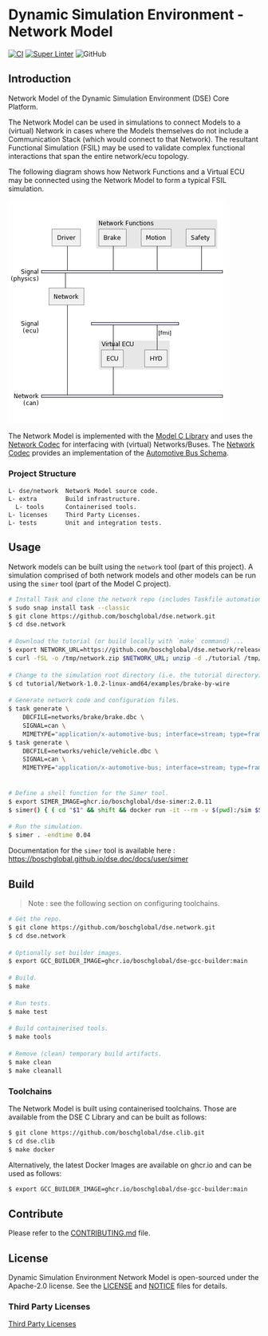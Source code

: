 <!--
Copyright 2024 Robert Bosch GmbH

SPDX-License-Identifier: Apache-2.0
-->

# Dynamic Simulation Environment - Network Model

[![CI](https://github.com/boschglobal/dse.network/actions/workflows/ci.yaml/badge.svg)](https://github.com/boschglobal/dse.network/actions/workflows/ci.yaml)
[![Super Linter](https://github.com/boschglobal/dse.network/actions/workflows/super-linter.yml/badge.svg)](https://github.com/boschglobal/dse.network/actions/workflows/super-linter.yml)
![GitHub](https://img.shields.io/github/license/boschglobal/dse.network)


## Introduction

Network Model of the Dynamic Simulation Environment (DSE) Core Platform.

The Network Model can be used in simulations to connect Models to a (virtual) Network in cases where
the Models themselves do not include a Communication Stack (which would connect to that Network).
The resultant Functional Simulation (FSIL) may be used to validate complex functional interactions that span the entire network/ecu topology.

The following diagram shows how Network Functions and a Virtual ECU may be connected using the Network Model to form a typical FSIL simulation.


![network-introduction](doc/static/network-introduction.png)


The Network Model is implemented with the [Model C Library](https://github.com/boschglobal/dse.modelc) and uses the
[Network Codec](https://github.com/boschglobal/dse.standards/tree/main/dse/ncodec) for interfacing with (virtual) Networks/Buses.
The [Network Codec](https://github.com/boschglobal/dse.standards/tree/main/dse/ncodec) provides an implementation of the [Automotive Bus Schema](https://github.com/boschglobal/automotive-bus-schema).


### Project Structure

```text
L- dse/network  Network Model source code.
L- extra        Build infrastructure.
  L- tools      Containerised tools.
L- licenses     Third Party Licenses.
L- tests        Unit and integration tests.
```


## Usage

Network models can be built using the `network` tool (part of this project).
A simulation comprised of both network models and other models can be run using the `simer` tool (part of the Model C project).

```bash
# Install Task and clone the network repo (includes Taskfile automation).
$ sudo snap install task --classic
$ git clone https://github.com/boschglobal/dse.network.git
$ cd dse.network

# Download the tutorial (or build locally with `make` command) ...
$ export NETWORK_URL=https://github.com/boschglobal/dse.network/releases/download/v1.0.1/Network-1.0.2-linux-amd64.zip
$ curl -fSL -o /tmp/network.zip $NETWORK_URL; unzip -d ./tutorial /tmp/network.zip

# Change to the simulation root directory (i.e. the tutorial directory).
$ cd tutorial/Network-1.0.2-linux-amd64/examples/brake-by-wire

# Generate network code and configuration files.
$ task generate \
    DBCFILE=networks/brake/brake.dbc \
    SIGNAL=can \
    MIMETYPE="application/x-automotive-bus; interface=stream; type=frame; bus=can; schema=fbs; bus_id=1; node_id=1; interface_id=1"
$ task generate \
    DBCFILE=networks/vehicle/vehicle.dbc \
    SIGNAL=can \
    MIMETYPE="application/x-automotive-bus; interface=stream; type=frame; bus=can; schema=fbs; bus_id=1; node_id=2; interface_id=1"


# Define a shell function for the Simer tool.
$ export SIMER_IMAGE=ghcr.io/boschglobal/dse-simer:2.0.11
$ simer() { ( cd "$1" && shift && docker run -it --rm -v $(pwd):/sim $SIMER_IMAGE "$@"; ) }

# Run the simulation.
$ simer . -endtime 0.04
```

Documentation for the `simer` tool is available here : <https://boschglobal.github.io/dse.doc/docs/user/simer>


## Build

> Note : see the following section on configuring toolchains.

```bash
# Get the repo.
$ git clone https://github.com/boschglobal/dse.network.git
$ cd dse.network

# Optionally set builder images.
$ export GCC_BUILDER_IMAGE=ghcr.io/boschglobal/dse-gcc-builder:main

# Build.
$ make

# Run tests.
$ make test

# Build containerised tools.
$ make tools

# Remove (clean) temporary build artifacts.
$ make clean
$ make cleanall
```


### Toolchains

The Network Model is built using containerised toolchains. Those are
available from the DSE C Library and can be built as follows:

```bash
$ git clone https://github.com/boschglobal/dse.clib.git
$ cd dse.clib
$ make docker
```

Alternatively, the latest Docker Images are available on ghcr.io and can be
used as follows:

```bash
$ export GCC_BUILDER_IMAGE=ghcr.io/boschglobal/dse-gcc-builder:main
```


## Contribute

Please refer to the [CONTRIBUTING.md](./CONTRIBUTING.md) file.


## License

Dynamic Simulation Environment Network Model is open-sourced under the Apache-2.0 license.
See the [LICENSE](LICENSE) and [NOTICE](./NOTICE) files for details.


### Third Party Licenses

[Third Party Licenses](licenses/)
